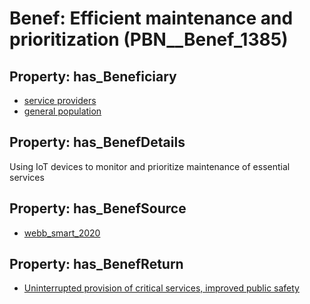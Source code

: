 # Benef: __Efficient maintenance and prioritization__ (PBN__Benef_1385)

## Property: has_Beneficiary

* [service providers](../Stakeholder/PBN__Stakeholder_476)
* [general population](../Stakeholder/PBN__Stakeholder_9)

## Property: has_BenefDetails

Using IoT devices to monitor and prioritize maintenance of essential services

## Property: has_BenefSource

* [webb_smart_2020](../Article/PBN__Article_294)

## Property: has_BenefReturn

* [Uninterrupted provision of critical services, improved public safety](../BenefReturn/PBN__BenefReturn_1572)

